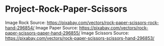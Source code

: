 # Project-Rock-Paper-Scissors

Image Rock Source: https://pixabay.com/vectors/rock-paper-scissors-rock-hand-296854/
Image Paper Source: https://pixabay.com/vectors/rock-paper-scissors-paper-hand-296855/
Image Scissors Source: https://pixabay.com/vectors/rock-paper-scissors-scissors-hand-296853/
